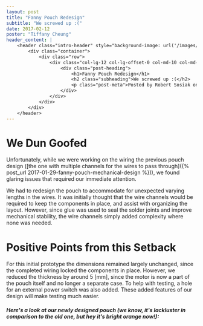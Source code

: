```yaml
---
layout: post
title: "Fanny Pouch Redesign"
subtitle: "We screwed up :("
date: 2017-02-12
poster: "Tiffany Cheung"
header_content: |
    <header class="intro-header" style="background-image: url('/images/background/bg_18.jpg')">
        <div class="container">
            <div class="row">
                <div class="col-lg-12 col-lg-offset-0 col-md-10 col-md-offset-1">
                    <div class="post-heading">
                        <h1>Fanny Pouch Redesign</h1>
                        <h2 class="subheading">We screwed up :(</h2>
                        <p class="post-meta">Posted by Robert Sosiak on February 19, 2017</p>
                    </div>
                </div>
            </div>
        </div>
    </header>
---
```


# We Dun Goofed

Unfortunately, while we were working on the wiring the previous pouch design ([the one with multiple channels for the wires to pass through]({% post_url 2017-01-29-fanny-pouch-mechanical-design %})), we found glaring issues that required our immediate attention.

We had to redesign the pouch to accommodate for unexpected varying lengths in the wires.  It was initially thought that the wire channels would be required to keep the components in place, and assist with organizing the layout.  However, since glue was used to seal the solder joints and improve mechanical stability, the wire channels simply added complexity where none was needed.

# Positive Points from this Setback

For this initial prototype the dimensions remained largely unchanged, since the completed wiring locked the components in place.  However, we reduced the thickness by around 5 [mm], since the motor is now a part of the pouch itself and no longer a separate case.  To help with testing, a hole for an external power switch was also added.  These added features of our design will make testing much easier.

##### Here's a look at our newly designed pouch (we know, it's lackluster in comparison to the old one, but hey it's bright orange now!):


